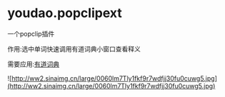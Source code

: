 # youdao.popclipext

一个popclip插件

作用:选中单词快速调用有道词典小窗口查看释义

需要应用:[有道词典](http://cidian.youdao.com/index-mac.html) 

![http://ww2.sinaimg.cn/large/0060lm7Tly1fkf9r7wdfjj30fu0cuwg5.jpg](http://ww2.sinaimg.cn/large/0060lm7Tly1fkf9r7wdfjj30fu0cuwg5.jpg)

